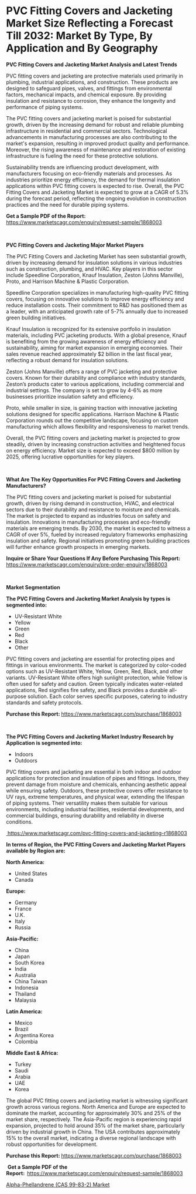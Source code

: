 <p><h1>PVC Fitting Covers and Jacketing Market Size Reflecting a Forecast Till 2032: Market By Type, By Application and By Geography</h1></p><p><strong>PVC Fitting Covers and Jacketing Market Analysis and Latest Trends</strong></p>
<p><p>PVC fitting covers and jacketing are protective materials used primarily in plumbing, industrial applications, and construction. These products are designed to safeguard pipes, valves, and fittings from environmental factors, mechanical impacts, and chemical exposure. By providing insulation and resistance to corrosion, they enhance the longevity and performance of piping systems.</p><p>The PVC fitting covers and jacketing market is poised for substantial growth, driven by the increasing demand for robust and reliable plumbing infrastructure in residential and commercial sectors. Technological advancements in manufacturing processes are also contributing to the market's expansion, resulting in improved product quality and performance. Moreover, the rising awareness of maintenance and restoration of existing infrastructure is fueling the need for these protective solutions.</p><p>Sustainability trends are influencing product development, with manufacturers focusing on eco-friendly materials and processes. As industries prioritize energy efficiency, the demand for thermal insulation applications within PVC fitting covers is expected to rise. Overall, the PVC Fitting Covers and Jacketing Market is expected to grow at a CAGR of 5.3% during the forecast period, reflecting the ongoing evolution in construction practices and the need for durable piping systems.</p></p>
<p><strong>Get a Sample PDF of the Report:&nbsp;</strong> <a href="https://www.marketscagr.com/enquiry/request-sample/1868003?utm_campaign=2003&utm_medium=2&utm_source=Github&utm_content=ia&utm_term=04022025&utm_id=pvc-fitting-covers-and-jacketing">https://www.marketscagr.com/enquiry/request-sample/1868003</a></p>
<p>&nbsp;</p>
<p><strong>PVC Fitting Covers and Jacketing Major Market Players</strong></p>
<p><p>The PVC Fitting Covers and Jacketing Market has seen substantial growth, driven by increasing demand for insulation solutions in various industries such as construction, plumbing, and HVAC. Key players in this sector include Speedline Corporation, Knauf Insulation, Zeston (Johns Manville), Proto, and Harrison Machine & Plastic Corporation.</p><p>Speedline Corporation specializes in manufacturing high-quality PVC fitting covers, focusing on innovative solutions to improve energy efficiency and reduce installation costs. Their commitment to R&D has positioned them as a leader, with an anticipated growth rate of 5-7% annually due to increased green building initiatives.</p><p>Knauf Insulation is recognized for its extensive portfolio in insulation materials, including PVC jacketing products. With a global presence, Knauf is benefiting from the growing awareness of energy efficiency and sustainability, aiming for market expansion in emerging economies. Their sales revenue reached approximately $2 billion in the last fiscal year, reflecting a robust demand for insulation solutions.</p><p>Zeston (Johns Manville) offers a range of PVC jacketing and protective covers. Known for their durability and compliance with industry standards, Zeston’s products cater to various applications, including commercial and industrial settings. The company is set to grow by 4-6% as more businesses prioritize insulation safety and efficiency.</p><p>Proto, while smaller in size, is gaining traction with innovative jacketing solutions designed for specific applications. Harrison Machine & Plastic Corporation rounds out the competitive landscape, focusing on custom manufacturing which allows flexibility and responsiveness to market trends.</p><p>Overall, the PVC fitting covers and jacketing market is projected to grow steadily, driven by increasing construction activities and heightened focus on energy efficiency. Market size is expected to exceed $800 million by 2025, offering lucrative opportunities for key players.</p></p>
<p>&nbsp;</p>
<p><strong>What Are The Key Opportunities For PVC Fitting Covers and Jacketing Manufacturers?</strong></p>
<p><p>The PVC fitting covers and jacketing market is poised for substantial growth, driven by rising demand in construction, HVAC, and electrical sectors due to their durability and resistance to moisture and chemicals. The market is projected to expand as industries focus on safety and insulation. Innovations in manufacturing processes and eco-friendly materials are emerging trends. By 2030, the market is expected to witness a CAGR of over 5%, fueled by increased regulatory frameworks emphasizing insulation and safety. Regional initiatives promoting green building practices will further enhance growth prospects in emerging markets.</p></p>
<p><strong>Inquire or Share Your Questions If Any Before Purchasing This Report:</strong> <a href="https://www.marketscagr.com/enquiry/pre-order-enquiry/1868003?utm_campaign=2003&utm_medium=2&utm_source=Github&utm_content=ia&utm_term=04022025&utm_id=pvc-fitting-covers-and-jacketing">https://www.marketscagr.com/enquiry/pre-order-enquiry/1868003</a></p>
<p>&nbsp;</p>
<p><strong>Market Segmentation</strong></p>
<p><strong>The PVC Fitting Covers and Jacketing Market Analysis by types is segmented into:</strong></p>
<p><ul><li>UV-Resistant White</li><li>Yellow</li><li>Green</li><li>Red</li><li>Black</li><li>Other</li></ul></p>
<p><p>PVC fitting covers and jacketing are essential for protecting pipes and fittings in various environments. The market is categorized by color-coded options such as UV-Resistant White, Yellow, Green, Red, Black, and other variants. UV-Resistant White offers high sunlight protection, while Yellow is often used for safety and caution. Green typically indicates water-related applications, Red signifies fire safety, and Black provides a durable all-purpose solution. Each color serves specific purposes, catering to industry standards and safety protocols.</p></p>
<p><strong>Purchase this Report:&nbsp;</strong><a href="https://www.marketscagr.com/purchase/1868003?utm_campaign=2003&utm_medium=2&utm_source=Github&utm_content=ia&utm_term=04022025&utm_id=pvc-fitting-covers-and-jacketing">https://www.marketscagr.com/purchase/1868003</a></p>
<p>&nbsp;</p>
<p><strong>The PVC Fitting Covers and Jacketing Market Industry Research by Application is segmented into:</strong></p>
<p><ul><li>Indoors</li><li>Outdoors</li></ul></p>
<p><p>PVC fitting covers and jacketing are essential in both indoor and outdoor applications for protection and insulation of pipes and fittings. Indoors, they prevent damage from moisture and chemicals, enhancing aesthetic appeal while ensuring safety. Outdoors, these protective covers offer resistance to UV rays, extreme temperatures, and physical wear, extending the lifespan of piping systems. Their versatility makes them suitable for various environments, including industrial facilities, residential developments, and commercial buildings, ensuring durability and reliability in diverse conditions.</p></p>
<p><a href="https://www.marketscagr.com/pvc-fitting-covers-and-jacketing-r1868003?utm_campaign=2003&utm_medium=2&utm_source=Github&utm_content=ia&utm_term=04022025&utm_id=pvc-fitting-covers-and-jacketing">&nbsp;https://www.marketscagr.com/pvc-fitting-covers-and-jacketing-r1868003</a></p>
<p><strong>In terms of Region, the PVC Fitting Covers and Jacketing Market Players available by Region are:</strong></p>
<p>
    <p> <strong> North America: </strong>
        <ul>
            <li>United States</li>
            <li>Canada</li>
        </ul>
        </p> 
    <p> <strong> Europe: </strong>
        <ul>
            <li>Germany</li>
            <li>France</li>
            <li>U.K.</li>
            <li>Italy</li>
            <li>Russia</li>
        </ul>
        </p> 
    <p> <strong> Asia-Pacific: </strong>
        <ul>
            <li>China</li>
            <li>Japan</li>
            <li>South Korea</li>
            <li>India</li>
            <li>Australia</li>
            <li>China Taiwan</li>
            <li>Indonesia</li>
            <li>Thailand</li>
            <li>Malaysia</li>
        </ul>
        </p> 
    <p> <strong> Latin America: </strong>
        <ul>
            <li>Mexico</li>
            <li>Brazil</li>
            <li>Argentina Korea</li>
            <li>Colombia</li>
        </ul>
        </p> 
    <p> <strong> Middle East & Africa: </strong>
        <ul>
            <li>Turkey</li>
            <li>Saudi</li>
            <li>Arabia</li>
            <li>UAE</li>
            <li>Korea</li>
        </ul>
    </p>
    </p>
<p><p>The global PVC fitting covers and jacketing market is witnessing significant growth across various regions. North America and Europe are expected to dominate the market, accounting for approximately 30% and 25% of the market share, respectively. The Asia-Pacific region is experiencing rapid expansion, projected to hold around 35% of the market share, particularly driven by industrial growth in China. The USA contributes approximately 15% to the overall market, indicating a diverse regional landscape with robust opportunities for development.</p></p>
<p><strong>Purchase this Report: </strong><a href="https://www.marketscagr.com/purchase/1868003?utm_campaign=2003&utm_medium=2&utm_source=Github&utm_content=ia&utm_term=04022025&utm_id=pvc-fitting-covers-and-jacketing">https://www.marketscagr.com/purchase/1868003</a></p>
<p>&nbsp;<strong>Get a Sample PDF of the Report:&nbsp;&nbsp;</strong><a href="https://www.marketscagr.com/enquiry/request-sample/1868003?utm_campaign=2003&utm_medium=2&utm_source=Github&utm_content=ia&utm_term=04022025&utm_id=pvc-fitting-covers-and-jacketing">https://www.marketscagr.com/enquiry/request-sample/1868003</a></p>
<p><strong></strong></p>
<p><p><a href="https://github.com/mauripalmi/Market-Research-Report-List-6/blob/main/alpha-phellandrene-cas-99-83-2-market.md?utm_campaign=2003&utm_medium=2&utm_source=Github&utm_content=ia&utm_term=04022025&utm_id=pvc-fitting-covers-and-jacketing">Alpha-Phellandrene (CAS 99-83-2) Market</a></p></p>